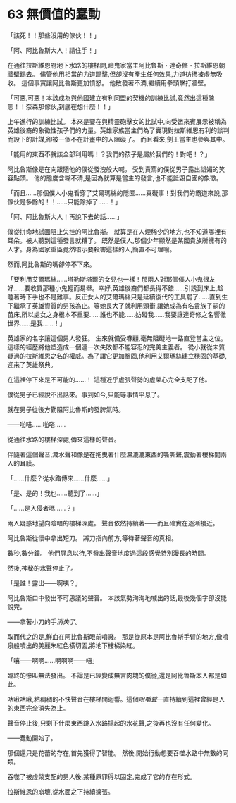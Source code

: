 # 63 無價值的蠢動

「該死！！那些沒用的傢伙！！」

「阿、阿比魯斯大人！請住手！」

在通往拉斯維恩府地下水路的樓梯間,暗鬼家當主阿比魯斯・達奇修・拉斯維恩朝牆壁踢去。
儘管他用相當的力道踢擊,但卻沒有產生任何效果,力道彷彿被虛無吸收。
這個事實讓阿比魯斯更加憤怒。
他散發著不滿,繼續用拳頭擊打牆壁。

「可惡,可惡！本該成為與他國建立有利同盟的契機的訓練比試,竟然出這種醜態！！奈森那傢伙,到底在想什麼！！」

上午進行的訓練比試。
本來是要在與精靈砲擊女的比試中,向受邀來賓展示被稱為英雄後裔的象徵性孩子們的力量。英雄家族當主們為了實現對拉斯維恩有利的談判而設下的計謀,卻被一個不在計畫中的人阻礙了。
而且看來,劍王當主也參與其中。

「能用的東西不就該全部利用嗎！？我們的孩子是屬於我們的！對吧！？」

阿比魯斯像是在向跟隨他的僕從發洩般大喊。
受到責罵的僕從男子露出諂媚的笑容點頭。
他的態度含糊不清,是因為就算是當主的發言,也不能詆毀自國的象徵。

「而且......那個僕人小鬼看穿了艾爾瑪絲的隱匿......真礙事！對我們的霸道來說,那傢伙是多餘的！！......只能除掉了......！」

「阿、阿比魯斯大人！再說下去的話......」

僕從拼命地試圖阻止失控的阿比魯斯。
就算是在人煙稀少的地方,也不知道哪裡有耳朵。被人聽到這種發言就糟了。
既然是僕人,那個少年顯然是某國貴族所擁有的人才。身為國家重臣竟然暗示要殺害這樣的人,簡直不可理喻。

然而,阿比魯斯的嘴卻停不下來。

「要利用艾爾瑪絲......塔勒斯塔爾的女兒也一樣！那兩人對那個僕人小鬼很友好......要收買那種小鬼輕而易舉。幸好,英雄後裔們都長得不錯......引誘到床上,趁睡著時下手也不是難事。反正女人的艾爾瑪絲只是延續後代的工具罷了......直到生下繼承了英雄資質的男孩為止。等她長大了就利用頭銜,讓她成為有名貴族子嗣的苗床,所以處女之身根本不重要......誰也不能......妨礙我......我要讓達奇修之名響徹世界......是我......！」

英雄家的名字讓這個男人發狂。
生來就備受眷顧,毫無阻礙地一路直登當主之位。這樣的經歷將他塑造成一個連一次失敗都不能容忍的完美主義者。
從小就從未質疑過的拉斯維恩之名的權威。為了讓它更加鞏固,他利用艾爾瑪絲建立穩固的基礎,迎來了英雄祭典。

在這裡停下來是不可能的......！
這種近乎虛張聲勢的虛榮心完全支配了他。

僕從男子已經說不出話來。事到如今,只能等事情平息了。

就在男子從後方勸阻阿比魯斯的發脾氣時。

——啪嗒......啪嗒......

從通往水路的樓梯深處,傳來這樣的聲音。

伴隨著這個聲音,濺水聲和像是在拖曳著什麼濕漉漉東西的嘶嘶聲,震動著樓梯間兩人的耳膜。

「......什麼？從水路傳來......什麼......」

「是、是的！我也......聽到了......」

「......是入侵者嗎......？」

兩人疑惑地望向陰暗的樓梯深處。
聲音依然持續著——而且確實在逐漸接近。

阿比魯斯從懷中拿出短刀。
將刀指向前方,等待著聲音的真相。

數秒,數分鐘。
他們屏息以待,不發出聲音地度過這段感覺特別漫長的時間。

然後,神秘的水聲停止了。

「是誰！露出——啊咦？」

阿比魯斯口中發出不可思議的聲音。
本該氣勢洶洶地喊出的話,最後幾個字卻沒能說完。

——拿著小刀的手*消失了*。

取而代之的是,鮮血在阿比魯斯眼前噴濺。
那是從原本是阿比魯斯手臂的地方,像噴泉般噴出的美麗朱紅色橫切面,將地下樓梯染紅。

「嘻——啊啊......啊啊啊——唔」

臨終的慘叫無法發出。
不論是已經變成無言肉塊的僕從,還是阿比魯斯本人都是如此。

咕啾咕啾,粘稠稠的不快聲音在樓梯間迴響。這個*咀嚼聲*一直持續到這裡曾經是人的東西完全消失為止。

聲音停止後,只剩下什麼東西跳入水路揚起的水花聲,之後再也沒有任何變化。

——蠢動開始了。

那個還只是花蕾的存在,首先獲得了智能。
然後,開始行動想要吞噬水路中無數的同類。

吞噬了被虛榮支配的男人後,某種原罪得以固定,完成了它的存在形式。

拉斯維恩的崩壞,從水面之下持續擴張。